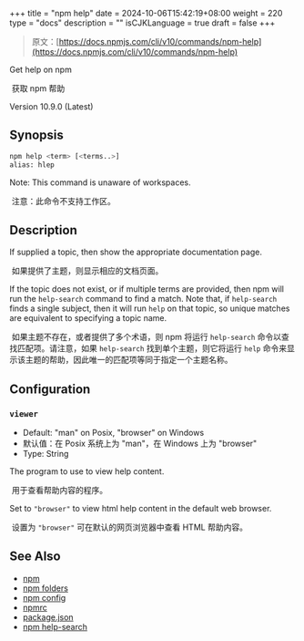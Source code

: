 +++
title = "npm help"
date = 2024-10-06T15:42:19+08:00
weight = 220
type = "docs"
description = ""
isCJKLanguage = true
draft = false
+++

> 原文：[https://docs.npmjs.com/cli/v10/commands/npm-help](https://docs.npmjs.com/cli/v10/commands/npm-help)

Get help on npm

​	获取 npm 帮助

Version 10.9.0 (Latest)

## Synopsis



```bash
npm help <term> [<terms..>]
alias: hlep
```

Note: This command is unaware of workspaces.

​	注意：此命令不支持工作区。

## Description

If supplied a topic, then show the appropriate documentation page.

​	如果提供了主题，则显示相应的文档页面。

If the topic does not exist, or if multiple terms are provided, then npm will run the `help-search` command to find a match. Note that, if `help-search` finds a single subject, then it will run `help` on that topic, so unique matches are equivalent to specifying a topic name.

​	如果主题不存在，或者提供了多个术语，则 npm 将运行 `help-search` 命令以查找匹配项。请注意，如果 `help-search` 找到单个主题，则它将运行 `help` 命令来显示该主题的帮助，因此唯一的匹配项等同于指定一个主题名称。

## Configuration

### `viewer`

- Default: "man" on Posix, "browser" on Windows
- 默认值：在 Posix 系统上为 "man"，在 Windows 上为 "browser"
- Type: String

The program to use to view help content.

​	用于查看帮助内容的程序。

Set to `"browser"` to view html help content in the default web browser.

​	设置为 `"browser"` 可在默认的网页浏览器中查看 HTML 帮助内容。

## See Also

- [npm](https://docs.npmjs.com/cli/v10/commands/npm)
- [npm folders](https://docs.npmjs.com/cli/v10/configuring-npm/folders)
- [npm config](https://docs.npmjs.com/cli/v10/commands/npm-config)
- [npmrc](https://docs.npmjs.com/cli/v10/configuring-npm/npmrc)
- [package.json](https://docs.npmjs.com/cli/v10/configuring-npm/package-json)
- [npm help-search](https://docs.npmjs.com/cli/v10/commands/npm-help-search)